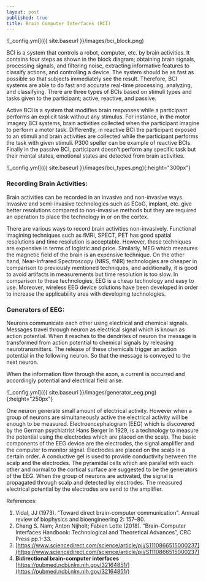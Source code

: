 ```yaml
---
layout: post
published: true
title: Brain Computer Interfaces (BCI)
---
```


![_config.yml]({{ site.baseurl }}/images/bci_block.png)

BCI is a system that controls a robot, computer, etc. by brain activities. It contains four steps as shown in the block diagram; obtaining brain signals, processing signals, and filtering noise, extracting informative features to classify actions, and controlling a device. The system should be as fast as possible so that subjects immediately see the result. Therefore, BCI systems are able to do fast and accurate real-time processing, analyzing, and classifying. There are three types of BCIs based on stimuli types and tasks given to the participant; active, reactive, and passive.

Active BCI is a system that modifies brain responses while a participant performs an explicit task without any stimulus. For instance, in the motor imagery BCI systems, brain activities collected when the participant imagine to perform a motor task. Differently, in reactive BCI the participant exposed to an stimuli and brain activities are collected while the participant performs the task with given stimuli. P300 speller can be example of reactive BCIs. Finally in the passive BCI, participant doesn’t perform any specific task but their mental states, emotional states are detected from brain activities. 

![_config.yml]({{ site.baseurl }}/images/bci_types.png){:height="300px"}

### Recording Brain Activities:

Brain activities can be recorded in an invasive and non-invasive ways. Invasive and semi-invasive technologies such as ECoG, implant, etc. give better resolutions compared to non-invasive methods but they are required an operation to place the technology in or on the cortex. 

There are various ways to record brain activities non-invasively. Functional imagining techniques such as fMRI, SPECT, PET has good spatial resolutions and time resolution is acceptable. However, these techniques are expensive in terms of logistic and price. Similarly, MEG which measures the magnetic field of the brain is an expensive technique. On the other hand, Near-Infrared Spectroscopy (NIRS, fNIR) technologies are cheaper in comparison to previously mentioned techniques, and additionally, it is good to avoid artifacts in measurements but time resolution is too slow. In comparison to these technologies, EEG is a cheap technology and easy to use. Moreover, wireless EEG device solutions have been developed in order to increase the applicability area with developing technologies.

### Generators of EEG:

Neurons communicate each other using electrical and chemical signals. Messages travel through neuron as electrical signal which is known as action potential. When it reaches to the dendrites of neuron the message is transformed from action potential to chemical signals by releasing neurotransmitters. The release of these chemicals trigger an action potential in the following neuron. So that the message is conveyed to the next neuron. 

When the information flow through the axon, a current is occurred and accordingly potential and electrical field arise. 

![_config.yml]({{ site.baseurl }}/images/generator_eeg.png){:height="250px"}

One neuron generate small amount of electrical activity. However when a group of neurons are simultaneously active the electrical activity will be enough to be measured. Electroencephalogram (EEG) which is discovered by the German psychiatrist Hans Berger in 1929, is a technology to measure the potential using the electrodes which are placed on the scalp. The basic components of the EEG device are the electrodes, the signal amplifier and the computer to monitor signal. Electrodes are placed on the scalp in a certain order. A conductive gel is used to provide conductivity between the scalp and the electrodes. The pyramidal cells which are parallel with each other and normal to the cortical surface are suggested to be the generators of the EEG. When the group of neurons are activated, the signal is propagated through scalp and detected by electrodes. The measured electrical potential by the electrodes are send to the amplifier.


References:
1. Vidal, JJ (1973). "Toward direct brain-computer communication". Annual review of biophysics and bioengineering 2: 157–80.
2. Chang S. Nam; Anton Nijholt; Fabien Lotte (2018). “Brain–Computer Interfaces Handbook: Technological and Theoretical Advances”, CRC Press pp.1-33.
3. [https://www.sciencedirect.com/science/article/pii/S1110866515000237](https://www.sciencedirect.com/science/article/pii/S1110866515000237)
4. ****Bidirectional brain-computer interfaces**** [https://pubmed.ncbi.nlm.nih.gov/32164851/](https://pubmed.ncbi.nlm.nih.gov/32164851/)
